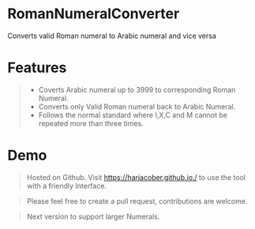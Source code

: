 # RomanNumeralConverter
Converts valid Roman numeral to Arabic numeral and vice versa

# Features
>- Coverts Arabic numeral up to 3999 to corresponding Roman Numeral.
>- Converts only Valid Roman numeral back to Arabic Numeral.
>- Follows the normal standard where I,X,C and M cannot be repeated more than three times.

# Demo
>Hosted on Github.
>Visit https://harjacober.github.io./ to use the tool with a friendly Interface.

>Please feel free to create a pull request, contributions are welcome.

>Next version to support larger Numerals.
